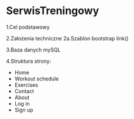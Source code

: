 # SerwisTreningowy
1.Cel podstawowy

2.Założenia techniczne
2a.Szablon bootstrap link()

3.Baza danych mySQL

4.Struktura strony:
- Home
- Workout schedule
- Exercises
- Contact
- About
- Log in
- Sign up
